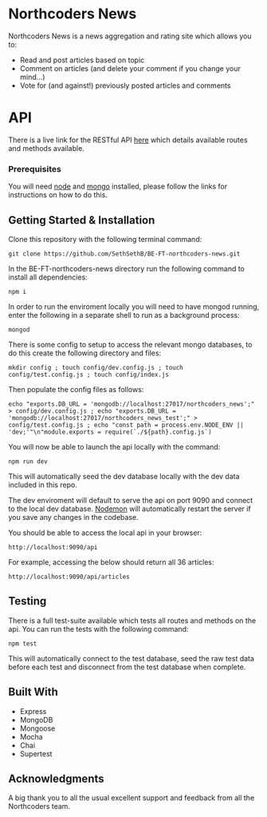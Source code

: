 # Northcoders News

Northcoders News is a news aggregation and rating site which allows you to:
- Read and post articles based on topic
- Comment on articles (and delete your comment if you change your mind...)
- Vote for (and against!) previously posted articles and comments

# API

There is a live link for the RESTful API [here](https://seth-northcoders-news.herokuapp.com/api/) which details available routes and methods available.

### Prerequisites

You will need [node](https://nodejs.org/en/) and [mongo](https://docs.mongodb.com/manual/installation/) installed, please follow the links for instructions on how to do this.

## Getting Started & Installation

Clone this repository with the following terminal command:
```
git clone https://github.com/SethSethB/BE-FT-northcoders-news.git
```
In the BE-FT-northcoders-news directory run the following command to install all dependencies:
```
npm i
```
In order to run the enviroment locally you will need to have mongod running, enter the following in a separate shell to run as a background process:
```
mongod
```

There is some config to setup to access the relevant mongo databases, to do this create the following directory and files:
```
mkdir config ; touch config/dev.config.js ; touch config/test.config.js ; touch config/index.js
```
Then populate the config files as follows:
```
echo "exports.DB_URL = 'mongodb://localhost:27017/northcoders_news';" > config/dev.config.js ; echo "exports.DB_URL = 'mongodb://localhost:27017/northcoders_news_test';" > config/test.config.js ; echo "const path = process.env.NODE_ENV || 'dev;'"\n"module.exports = require(`./${path}.config.js`)

```

You will now be able to launch the api locally with the command:
```
npm run dev
```

This will automatically seed the dev database locally with the dev data included in this repo.

The dev enviroment will default to serve the api on port 9090 and connect to the local dev database. [Nodemon](https://nodemon.io/) will automatically restart the server if you save any changes in the codebase.

You should be able to access the local api in your browser:
```
http://localhost:9090/api
```

For example, accessing the below should return all 36 articles:
```
http://localhost:9090/api/articles
```

## Testing

There is a full test-suite available which tests all routes and methods on the api. You can run the tests with the following command:
```
npm test
```
This will automatically connect to the test database, seed the raw test data before each test and disconnect from the test database when complete.

## Built With

* Express
* MongoDB
* Mongoose
* Mocha
* Chai
* Supertest

## Acknowledgments

A big thank you to all the usual excellent support and feedback from all the Northcoders team.
